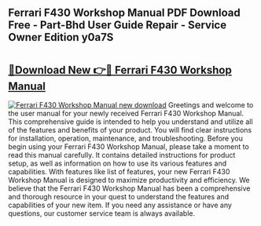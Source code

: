 ## Ferrari F430 Workshop Manual PDF Download Free - Part-Bhd User Guide Repair - Service Owner Edition y0a7S

# <h2><a href="http://bc27750.oget.top/?id=Ferrari+F430+Workshop+Manual">🔗Download New 👉🔴 Ferrari F430 Workshop Manual</a></h2>

[![Ferrari F430 Workshop Manual new download](https://i.imgur.com/5g1atiW.png)](http://bc27750.oget.top/?id=Ferrari+F430+Workshop+Manual)
Greetings and welcome to the user manual for your newly received Ferrari F430 Workshop Manual. This comprehensive guide is intended to help you understand and utilize all of the features and benefits of your product. You will find clear instructions for installation, operation, maintenance, and troubleshooting. Before you begin using your Ferrari F430 Workshop Manual, please take a moment to read this manual carefully. It contains detailed instructions for product setup, as well as information on how to use its various features and capabilities. With features like list of features, your new Ferrari F430 Workshop Manual is designed to maximize productivity and efficiency. We believe that the Ferrari F430 Workshop Manual has been a comprehensive and thorough resource in your quest to understand the features and capabilities of your new item. If you need any assistance or have any questions, our customer service team is always available.
